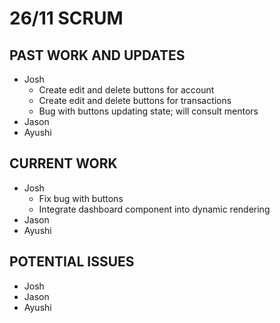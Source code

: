 # 26/11 SCRUM

## PAST WORK AND UPDATES
- Josh
  - Create edit and delete buttons for account
  - Create edit and delete buttons for transactions
  - Bug with buttons updating state; will consult mentors
- Jason
- Ayushi

## CURRENT WORK
- Josh
  - Fix bug with buttons
  - Integrate dashboard component into dynamic rendering
- Jason
- Ayushi

## POTENTIAL ISSUES
- Josh
- Jason
- Ayushi